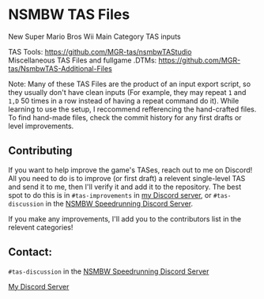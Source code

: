 # NSMBW TAS Files
New Super Mario Bros Wii Main Category TAS inputs

TAS Tools: https://github.com/MGR-tas/nsmbwTAStudio \
Miscellaneous TAS Files and fullgame .DTMs: https://github.com/MGR-tas/NsmbwTAS-Additional-Files

Note: Many of these TAS Files are the product of an input export script, so they usually don't have clean inputs (For example, they may repeat `1` and `1,D` 50 times in a row instead of having a repeat command do it). While learning to use the setup, I reccommend refferencing the hand-crafted files. To find hand-made files, check the commit history for any first drafts or level improvements.

## Contributing
If you want to help improve the game's TASes, reach out to me on Discord! All you need to do is to improve (or first draft) a relevent single-level TAS and send it to me, then I'll verify it and add it to the repository. The best spot to do this is in `#tas-improvements` in [my Discord server](https://discord.gg/JxXxKAPKwT), or `#tas-discussion` in the [NSMBW Speedrunning Discord Server](https://discord.gg/T7Nwspm).

If you make any improvements, I'll add you to the contributors list in the relevent categories!

## Contact: 
`#tas-discussion` in the [NSMBW Speedrunning Discord Server](https://discord.gg/T7Nwspm)

[My Discord Server](https://discord.gg/JxXxKAPKwT)
